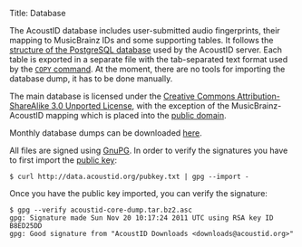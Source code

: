 Title: Database

The AcoustID database includes user-submitted audio fingerprints, their mapping to
MusicBrainz IDs and some supporting tables. It follows the [structure of the
PostgreSQL database][db] used by the AcoustID server. Each table is exported in a
separate file with the tab-separated text format used by the
[`COPY` command][copy]. At the moment, there are no tools for importing the
database dump, it has to be done manually.

The main database is licensed under the [Creative Commons Attribution-ShareAlike 3.0
Unported License][cc], with the exception of the MusicBrainz-AcoustID mapping which is
placed into the [public domain][pd].

Monthly database dumps can be downloaded [here](http://data.acoustid.org/).

All files are signed using [GnuPG](gpg). In order to verify the signatures you have
to first import the [public key](pubkey):

    $ curl http://data.acoustid.org/pubkey.txt | gpg --import -

Once you have the public key imported, you can verify the signature:

    $ gpg --verify acoustid-core-dump.tar.bz2.asc
    gpg: Signature made Sun Nov 20 10:17:24 2011 UTC using RSA key ID B8ED25DD
    gpg: Good signature from "AcoustID Downloads <downloads@acoustid.org>"

[copy]: http://www.postgresql.org/docs/9.0/static/sql-copy.html
[cc]: http://creativecommons.org/licenses/by-sa/3.0/
[pd]: http://creativecommons.org/licenses/publicdomain/
[db]: https://github.com/acoustid/acoustid-server/blob/master/acoustid/tables.py
[gpg]: http://www.gnupg.org/
[pubkey]: http://data.acoustid.org/pubkey.txt
